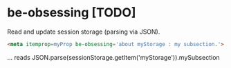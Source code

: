 # be-obsessing [TODO]

Read and update session storage (parsing via JSON).

```html
<meta itemprop=myProp be-obsessing='about myStorage : my subsection.'>
```

... reads JSON.parse(sessionStorage.getItem('myStorage')).mySubsection